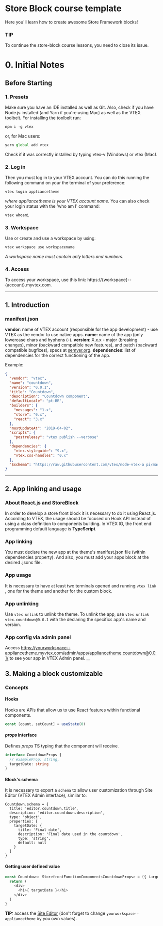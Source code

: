 # Store Block course template

Here you'll learn how to create awesome Store Framework blocks!

### TIP

To continue the store-block course lessons, you need to close its issue.

# 0. Initial Notes

## Before Starting

### 1. Presets

Make sure you have an IDE installed as well as Git.
Also, check if you have Node.js installed (and Yarn if you're using Mac) as well as the VTEX toolbelt.
For installing the toolbelt run:

``` ts
npm i -g vtex
```

or, for Mac users:

``` ts
yarn global add vtex
```

Check if it was correctly installed by typing vtex-v (Windows) or vtex (Mac).

### 2. Log in

Then you must log in to your VTEX account.
You can do this running the following command on your the terminal of your preference:

``` ts
vtex login appliancetheme
```

_where appliancetheme is your VTEX account name._
You can also check your login status with the 'who am I' command:

``` ts
vtex whoami
```

### 3. Workspace

Use or create and use a workspace by using:

``` ts
vtex workspace use workspacename
```

_A workspace name must contain only letters and numbers._

### 4. Access

To access your workspace, use this link: https://{workspace}--{account}.myvtex.com.

___

## 1. Introduction

### manifest.json

**vendor**: name of VTEX account (responsible for the app development) - use VTEX as the vendor to use native apps.
**name**: name of the app (only lowercase chars and hyphens (-).
**version**: X.x.x - major (breaking changes), minor (backward compatible new features), and patch (backward compatible bugfixes), specs at [semver.org](https://semver.org/).
**dependencies**: list of dependencies for the correct functioning of the app.

Example:

``` json
{
  "vendor": "vtex",
  "name": "countdown",
  "version": "0.0.1",
  "title": "Countdown",
  "description": "Countdown component",
  "defaultLocale": "pt-BR",
  "builders": {
    "messages": "1.x",
    "store": "0.x",
    "react": "3.x"
  },
  "mustUpdateAt": "2019-04-02",
  "scripts": {
    "postreleasy": "vtex publish --verbose"
  },
  "dependencies": {
    "vtex.styleguide": "9.x",
    "vtex.css-handles": "0.x"
  },
  "$schema": "https://raw.githubusercontent.com/vtex/node-vtex-a pi/master/gen/manifest.schema"
}
```

___

## 2. App linking and usage

### About React.js and StoreBlock

In order to develop a store front block it is necessary to do it using React.js.
According to VTEX, the usage should be focused on Hook API instead of using a class definition to components building.
In VTEX IO, the front end programming default language is **TypeScript**.

###  App linking

You must declare the new app at the theme's manifest.json file (within dependencies property).
And also, you must add your apps block at the desired .jsonc file.

### App usage

It is necessary to have at least two terminals opened and running `vtex link` , one for the theme and another for the custom block.

### App unlinking

Use `vtex unlink` to unlink the theme. To unlink the app, use `vtex unlink vtex.countdown@0.0.1` with the declaring the specifics app's name and version.

### App config via admin panel

Access https://yourworkspace--appliancetheme.myvtex.com/admin/apps/appliancetheme.countdown@0.0.1/ to see your app in VTEX Admin panel.
__

## 3. Making a block customizable

### Concepts

#### Hooks

Hooks are APIs that allow us to use React features within functional components.

``` ts
const [count, setCount] = useState(0)
```

#### _props_ interface

Defines _props_ TS typing that the component will receive.

``` ts
interface CountdownProps {
  // exampleProp: string,
  targetDate: string
}
```

#### Block's schema

It is necessary to export a `schema` to allow user customization through Site Editor (VTEX Admin interface), similar to:

``` tsx
Countdown.schema = {
  title: 'editor.countdown.title',
  description: 'editor.countdown.description',
  type: 'object',
  properties: {
    targetDate: {
      title: 'Final date',
      description: 'Final date used in the countdown',
      type: 'string',
      default: null
    }
  }
}
```
#### Getting user defined value
```ts
const Countdown: StorefrontFunctionComponent<CountdownProps> = ({ targetDate }) => {
  return (
    <div>
      <h1>{ targetDate }</h1>
    </div>
  )
}
```

**TIP:** access the [Site Editor](yourworkspace--appliancetheme.myvtex.com/admin/cms/site-editor) (don't forget to change `yourworkspace--appliancetheme` by you own values).
